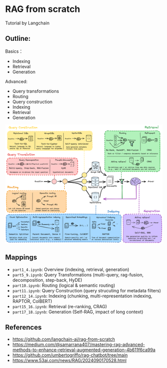 # RAG from scratch
Tutorial by Langchain

## Outline:
Basics：
- Indexing
- Retrieval 
- Generation

Advanced:
- Query transformations
- Routing
- Query construction
- Indexing
- Retrieval
- Generation

![alt text](/media/rag.png)

## Mappings
- `part1_4.ipynb`: Overview (indexing, retrieval, generation)
- `part5_9.ipynb`: Query Transformations (multi-query, rag-fusion, decomposition, step-back, HyDE)
- `part10.ipynb`: Routing (logical & semantic routing)
- `part11.ipynb`: Query Construction (query strucuting for metadata filters)
- `part12_14.ipynb`: Indexing (chunking, multi-representation indexing, RAPTOR, ColBERT)
- `part15_16.ipynb`: Retrieval (re-ranking, CRAG)
- `part17_18.ipynb`: Generation (Self-RAG, impact of long context)

## References
- https://github.com/langchain-ai/rag-from-scratch
- https://medium.com/@samarrana407/mastering-rag-advanced-methods-to-enhance-retrieval-augmented-generation-4b611f6ca99a
- https://github.com/umbertogriffo/rag-chatbot/tree/main
- https://www.53ai.com/news/RAG/2024090170528.html